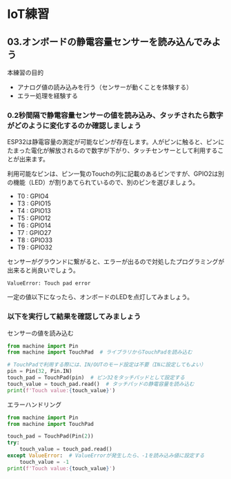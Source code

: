 # IoT練習

## 03.オンボードの静電容量センサーを読み込んでみよう

本練習の目的

- アナログ値の読み込みを行う（センサーが動くことを体験する）
- エラー処理を経験する

### 0.2秒間隔で静電容量センサーの値を読み込み、タッチされたら数字がどのように変化するのか確認しましょう

ESP32は静電容量の測定が可能なピンが存在します。人がピンに触ると、ピンにたまった電化が解放されるので数字が下がり、タッチセンサーとして利用することが出来ます。

利用可能なピンは、ピン一覧のTouchの列に記載のあるピンですが、GPIO2は別の機能（LED）が割りあてられているので、別のピンを選びましょう。

- T0 : GPIO4
- T3 : GPIO15
- T4 : GPIO13
- T5 : GPIO12
- T6 : GPIO14
- T7 : GPIO27
- T8 : GPIO33
- T9 : GPIO32

センサーがグラウンドに繋がると、エラーが出るので対処したプログラミングが出来ると尚良いでしょう。

```text
ValueError: Touch pad error
```

一定の値以下になったら、オンボードのLEDを点灯してみましょう。

### 以下を実行して結果を確認してみましょう

センサーの値を読み込む

```python
from machine import Pin
from machine import TouchPad  # ライブラリからTouchPadを読み込む

# TouchPadで利用する際には、IN/OUTのモード設定は不要（INに設定してもよい）
pin = Pin(32, Pin.IN)
touch_pad = TouchPad(pin)  # ピン32をタッチパッドとして設定する
touch_value = touch_pad.read()  # タッチパッドの静電容量を読み込む
print(f'Touch value:{touch_value}')
```

エラーハンドリング

```python
from machine import Pin
from machine import TouchPad

touch_pad = TouchPad(Pin(2))
try:
    touch_value = touch_pad.read()
except ValueError:  # ValueErrorが発生したら、-1を読み込み値に設定する
    touch_value = -1
print(f'Touch value:{touch_value}')

```
